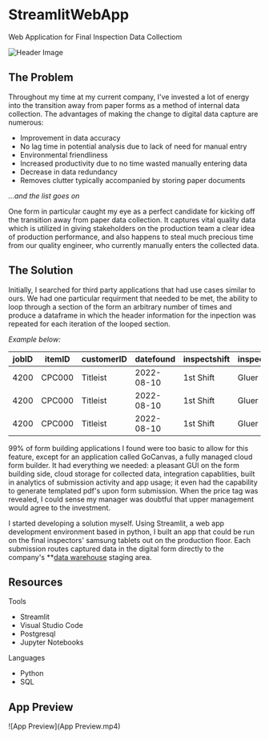 # StreamlitWebApp
Web Application for Final Inspection Data Collectiom

![Header Image](https://www.sas.com/en_us/insights/big-data/what-is-big-data/_jcr_content/par/styledcontainer_335204280/image.img.jpg/1457718453446.jpg)

## The Problem
Throughout my time at my current company, I've invested a lot of energy into the transition away from paper forms as a method of internal data collection. The advantages of making the change to digital data capture are numerous:
* Improvement in data accuracy
* No lag time in potential analysis due to lack of need for manual entry
* Environmental friendliness
* Increased productivity due to no time wasted manually entering data
* Decrease in data redundancy
* Removes clutter typically accompanied by storing paper documents

*...and the list goes on*

One form in particular caught my eye as a perfect candidate for kicking off the transition away from paper data collection. It captures vital quality data which is utilized in giving stakeholders on the production team a clear idea of production performance, and also happens to steal much precious time from our quality engineer, who currently manually enters the collected data. 

## The Solution

Initially, I searched for third party applications that had use cases similar to ours. We had one particular requirment that needed to be met, the ability to loop through a section of the form an arbitrary number of times and produce a dataframe in which the header information for the inpection was repeated for each iteration of the looped section. 

*Example below:*

|jobID|itemID|customerID|datefound |inspectshift|inspectgluer|caseqty|defectcode|defectivesamples|totalsamples|
|-----|------|----------|----------|------------|------------|-------|----------|----------------|------------|
|4200 |CPC000|Titleist  |2022-08-10|1st Shift   |Gluer 12    |1200   |P1        |12              |32          |
|4200 |CPC000|Titleist  |2022-08-10|1st Shift   |Gluer 12    |1200   |D4        |1               |32          |
|4200 |CPC000|Titleist  |2022-08-10|1st Shift   |Gluer 12    |1200   |G11       |2               |32          |

99% of form building applications I found were too basic to allow for this feature, except for an application called GoCanvas, a fully managed cloud form builder. It had everything we needed: a pleasant GUI on the form building side, cloud storage for collected data, integration capablities, built in analytics of submission activity and app usage; it even had the capability to generate templated pdf's upon form submission. When the price tag was revealed, I could sense my manager was doubtful that upper management would agree to the investment. 

I started developing a solution myself. Using Streamlit, a web app development environment based in python, I built an app that could be run on the final inspectors' samsung tablets out on the production floor. Each submission routes captured data in the digital form directly to the company's **[data warehouse](https://github.com/Jcohen010/CompanyDW) staging area. 

## Resources

Tools
* Streamlit
* Visual Studio Code
* Postgresql
* Jupyter Notebooks

Languages
* Python
* SQL

## App Preview
![App Preview](App Preview.mp4)